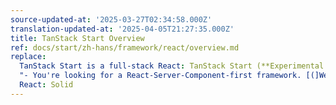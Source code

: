 ```yaml
---
source-updated-at: '2025-03-27T02:34:58.000Z'
translation-updated-at: '2025-04-05T21:27:35.000Z'
title: TanStack Start Overview
ref: docs/start/zh-hans/framework/react/overview.md
replace:
  TanStack Start is a full-stack React: TanStack Start (**Experimental for Solid**) is a full-stack
  "- You're looking for a React-Server-Component-first framework. [(]We'll support RSCs soon in our own awesome flavor![)]": ''
  React: Solid
---
```

